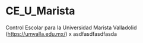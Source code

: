 # CE_U_Marista
Control Escolar para la Universidad Marista Valladolid (https://umvalla.edu.mx/)
x
asdfasdfasdfasda